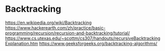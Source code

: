 # Backtracking 
https://en.wikipedia.org/wiki/Backtracking
https://www.hackerearth.com/zh/practice/basic-programming/recursion/recursion-and-backtracking/tutorial/
https://www.cs.utexas.edu/~scottm/cs307/handouts/recursiveBacktrackingExplanation.htm
https://www.geeksforgeeks.org/backtracking-algorithms/
